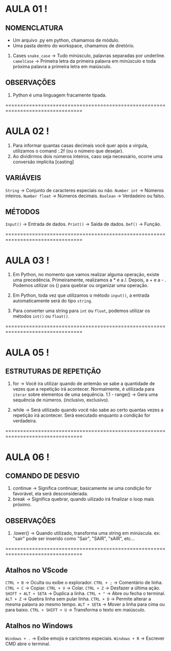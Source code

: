 # AULA 01 !

## NOMENCLATURA
- Um arquivo .py em python, chamamos de módulo.
- Uma pasta dentro do workspace, chamamos de diretório.

1. Cases
``snake_case`` -> Tudo minúsculo, palavras separadas por underline.
``camelCase`` -> Primeira letra da primeira palavra em minúsculo e toda 
próxima palavra a primeira letra em maiúsculo.

## OBSERVAÇÕES
1. Python é uma linguagem fracamente tipada.

================================================================================

# AULA 02 !

1. Para informar quantas casas decimais você quer após a virgula,
utilizamos o comand :.2f (ou o número que desejar).
2. Ao dividirmos dois números inteiros, caso seja necessário, ocorre uma
conversão implícita [casting]

## VARIÁVEIS
``String`` -> Conjunto de caracteres especiais ou não.
``Number int`` -> Números inteiros.
``Number float`` -> Números decimais.
``Boolean`` -> Verdadeiro ou falso.

## MÉTODOS
``Input()`` -> Entrada de dados.
``Print()`` -> Saída de dados.
``Def()`` -> Função.

================================================================================

# AULA 03 !
1. Em Python, no momento que vamos realizar alguma operação, existe uma precedência.
 Primeiramente, realizamos a * e a /.
 Depois, a + e a - .
Podemos utilizar os () para quebrar ou organizar uma operação.

2. Em Python, toda vez que utilizamos o método `input()`, a entrada automaticamente será do tipo `string`.

3. Para converter uma string para `int` ou `float`, podemos utilizar os métodos 
`int()` ou `float()`.

================================================================================

# AULA 05 !

## ESTRUTURAS DE REPETIÇÃO

1. for
-> Você ira utilizar quando de antemão se sabe a quantidade de vezes que a repetição irá acontecer.
Normalmente, é utilizada para `iterar` sobre elementos de uma sequência.
  1.1 - range() -> Gera uma sequência de números. (inclusivo, exclusivo).

2. while
->  Será utilizado quando você não sabe ao certo quantas vezes a repetição irá acontecer.
Será executado enquanto a condição for verdadeira.

================================================================================

# AULA 06 !

## COMANDO DE DESVIO

1. continue -> Significa continuar, basicamente se uma condição for favorável, ela será desconsiderada.
2. break -> Significa quebrar, quando uilizado irá finalizar o loop mais próximo.


## OBSERVAÇÕES 

1. .lower() -> Quando utilizado, transforma uma string em minúscula.
  ex: "sair" pode ser inserido como "Sair", "SAIR", "sAIR", etc...

================================================================================

## Atalhos no VScode
``CTRL + B`` -> Oculta ou exibe o explorador.
``CTRL + ;`` -> Comentário de linha.
``CTRL + C`` -> Copiar.
``CTRL + V`` -> Colar.
``CTRL + Z`` -> Desfazer a última ação.
``SHIFT + ALT + SETA`` -> Duplica a linha.
``CTRL + "`` -> Abre ou fecha o terminal.
``ALT + Z`` -> Quebra linha sem pular linha.
``CTRL + D`` -> Permite alterar a mesma palavra ao mesmo tempo.
``ALT + SETA`` -> Mover a linha para cima ou para baixo.
``CTRL + SHIFT + U`` -> Transforma o texto em maiúsculo.

## Atalhos no Windows
``Windows + .`` -> Exibe emojis e caricteres especiais.
``Windows + R`` -> Escrever CMD abre o terminal.


